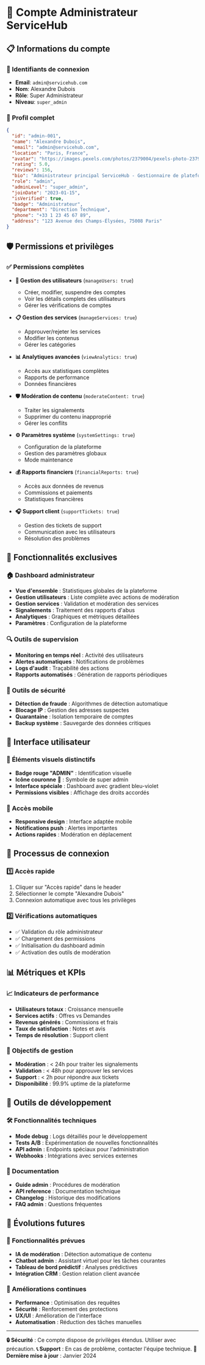 # 👑 Compte Administrateur ServiceHub

## 📋 Informations du compte

### 🔐 Identifiants de connexion
- **Email**: `admin@servicehub.com`
- **Nom**: Alexandre Dubois
- **Rôle**: Super Administrateur
- **Niveau**: `super_admin`

### 👤 Profil complet
```json
{
  "id": "admin-001",
  "name": "Alexandre Dubois",
  "email": "admin@servicehub.com",
  "location": "Paris, France",
  "avatar": "https://images.pexels.com/photos/2379004/pexels-photo-2379004.jpeg?w=150",
  "rating": 5.0,
  "reviews": 156,
  "bio": "Administrateur principal ServiceHub - Gestionnaire de plateforme",
  "role": "admin",
  "adminLevel": "super_admin",
  "joinDate": "2023-01-15",
  "isVerified": true,
  "badge": "Administrateur",
  "department": "Direction Technique",
  "phone": "+33 1 23 45 67 89",
  "address": "123 Avenue des Champs-Élysées, 75008 Paris"
}
```

## 🛡️ Permissions et privilèges

### ✅ Permissions complètes
- **👥 Gestion des utilisateurs** (`manageUsers: true`)
  - Créer, modifier, suspendre des comptes
  - Voir les détails complets des utilisateurs
  - Gérer les vérifications de comptes

- **📋 Gestion des services** (`manageServices: true`)
  - Approuver/rejeter les services
  - Modifier les contenus
  - Gérer les catégories

- **📊 Analytiques avancées** (`viewAnalytics: true`)
  - Accès aux statistiques complètes
  - Rapports de performance
  - Données financières

- **🛡️ Modération de contenu** (`moderateContent: true`)
  - Traiter les signalements
  - Supprimer du contenu inapproprié
  - Gérer les conflits

- **⚙️ Paramètres système** (`systemSettings: true`)
  - Configuration de la plateforme
  - Gestion des paramètres globaux
  - Mode maintenance

- **💰 Rapports financiers** (`financialReports: true`)
  - Accès aux données de revenus
  - Commissions et paiements
  - Statistiques financières

- **🎧 Support client** (`supportTickets: true`)
  - Gestion des tickets de support
  - Communication avec les utilisateurs
  - Résolution des problèmes

## 🎯 Fonctionnalités exclusives

### 🏠 Dashboard administrateur
- **Vue d'ensemble** : Statistiques globales de la plateforme
- **Gestion utilisateurs** : Liste complète avec actions de modération
- **Gestion services** : Validation et modération des services
- **Signalements** : Traitement des rapports d'abus
- **Analytiques** : Graphiques et métriques détaillées
- **Paramètres** : Configuration de la plateforme

### 🔍 Outils de supervision
- **Monitoring en temps réel** : Activité des utilisateurs
- **Alertes automatiques** : Notifications de problèmes
- **Logs d'audit** : Traçabilité des actions
- **Rapports automatisés** : Génération de rapports périodiques

### 🚨 Outils de sécurité
- **Détection de fraude** : Algorithmes de détection automatique
- **Blocage IP** : Gestion des adresses suspectes
- **Quarantaine** : Isolation temporaire de comptes
- **Backup système** : Sauvegarde des données critiques

## 🎨 Interface utilisateur

### 🌟 Éléments visuels distinctifs
- **Badge rouge "ADMIN"** : Identification visuelle
- **Icône couronne** 👑 : Symbole de super admin
- **Interface spéciale** : Dashboard avec gradient bleu-violet
- **Permissions visibles** : Affichage des droits accordés

### 📱 Accès mobile
- **Responsive design** : Interface adaptée mobile
- **Notifications push** : Alertes importantes
- **Actions rapides** : Modération en déplacement

## 🔄 Processus de connexion

### 1️⃣ Accès rapide
1. Cliquer sur "Accès rapide" dans le header
2. Sélectionner le compte "Alexandre Dubois"
3. Connexion automatique avec tous les privilèges

### 2️⃣ Vérifications automatiques
- ✅ Validation du rôle administrateur
- ✅ Chargement des permissions
- ✅ Initialisation du dashboard admin
- ✅ Activation des outils de modération

## 📊 Métriques et KPIs

### 📈 Indicateurs de performance
- **Utilisateurs totaux** : Croissance mensuelle
- **Services actifs** : Offres vs Demandes
- **Revenus générés** : Commissions et frais
- **Taux de satisfaction** : Notes et avis
- **Temps de résolution** : Support client

### 🎯 Objectifs de gestion
- **Modération** : < 24h pour traiter les signalements
- **Validation** : < 48h pour approuver les services
- **Support** : < 2h pour répondre aux tickets
- **Disponibilité** : 99.9% uptime de la plateforme

## 🔧 Outils de développement

### 🛠️ Fonctionnalités techniques
- **Mode debug** : Logs détaillés pour le développement
- **Tests A/B** : Expérimentation de nouvelles fonctionnalités
- **API admin** : Endpoints spéciaux pour l'administration
- **Webhooks** : Intégrations avec services externes

### 📝 Documentation
- **Guide admin** : Procédures de modération
- **API reference** : Documentation technique
- **Changelog** : Historique des modifications
- **FAQ admin** : Questions fréquentes

## 🚀 Évolutions futures

### 🔮 Fonctionnalités prévues
- **IA de modération** : Détection automatique de contenu
- **Chatbot admin** : Assistant virtuel pour les tâches courantes
- **Tableau de bord prédictif** : Analyses prédictives
- **Intégration CRM** : Gestion relation client avancée

### 🎯 Améliorations continues
- **Performance** : Optimisation des requêtes
- **Sécurité** : Renforcement des protections
- **UX/UI** : Amélioration de l'interface
- **Automatisation** : Réduction des tâches manuelles

---

**🔒 Sécurité** : Ce compte dispose de privilèges étendus. Utiliser avec précaution.
**📞 Support** : En cas de problème, contacter l'équipe technique.
**📅 Dernière mise à jour** : Janvier 2024